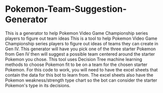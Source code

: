 # Pokemon-Team-Suggestion-Generator
This is a generator to help Pokemon Video Game Championship series players to figure out team ideas
This is a tool to help Pokemon Video Game Championship series players to figure out ideas of teams they can create in Gen IV. This generator will have you pick one of the three starter Pokemon from Gen IV then will suggest a possible team centered around the starter Pokemon you chose. This tool uses Decision Tree machine learning methods to choose Pokemon fit to be on a team for the chosen starter Pokemon. For this code to work, you will need to have the excel sheets that contain the data for this bot to learn from. The excel sheets also have the Pokemon weakness/strength type chart so the bot can consider the starter Pokemon's type in its decisions. 

